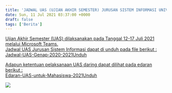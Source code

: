 ```yaml
---
title: 'JADWAL UAS (UJIAN AKHIR SEMESTER) JURUSAN SISTEM INFORMASI UNIVERSITAS DARWAN ALI TA. 2020/2021'
date: Sun, 11 Jul 2021 03:37:00 +0000
draft: false
tags: ['Berita']
---
```


[Ujian Akhir Semester (UAS) dilaksanakan pada Tanggal 12-17 Juli 2021 melalui Microsoft Teams.  
Jadwal UAS Jurusan Sistem Informasi dapat di unduh pada file berikut :  
Jadwal-UAS-Genap-2020-2021](https://unda.ac.id/2/wp-content/uploads/2021/07/Jadwal-UAS-Genap-2020-2021.pdf)[Unduh](https://unda.ac.id/2/wp-content/uploads/2021/07/Jadwal-UAS-Genap-2020-2021.pdf)

[Adapun ketentuan pelaksanaan UAS daring dapat dilihat pada edaran berikut :  
Edaran-UAS-untuk-Mahasiswa-2021](https://unda.ac.id/2/wp-content/uploads/2021/07/Edaran-UAS-untuk-Mahasiswa-2021.pdf)[Unduh](https://unda.ac.id/2/wp-content/uploads/2021/07/Edaran-UAS-untuk-Mahasiswa-2021.pdf)

![](https://unda.ac.id/2/wp-content/uploads/2021/07/JADWAL-UJIAN-AKHIR-SEMESTER-UAS-1024x1024.png)